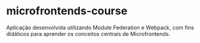 # microfrontends-course

Aplicação desenvolvida utilizando Module Federation e Webpack, com fins didáticos para aprender os conceitos centrais de Microfrontends.
